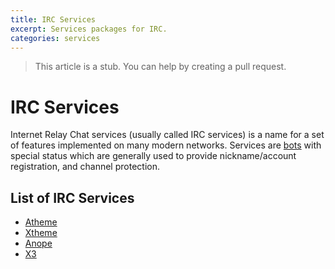 ```yaml
---
title: IRC Services
excerpt: Services packages for IRC.
categories: services
---
```

>This article is a stub. You can help by creating a pull request.

# IRC Services
Internet Relay Chat services (usually called IRC services) is a name for a set of features implemented on many modern networks. Services are [bots](/wiki/bot) with special status which are generally used to provide nickname/account registration, and channel protection.

## List of IRC Services
* [Atheme](/wiki/services/atheme)
* [Xtheme](/wiki/services/xtheme)
* [Anope](/wiki/services/anope)
* [X3](/wiki/services/x3)